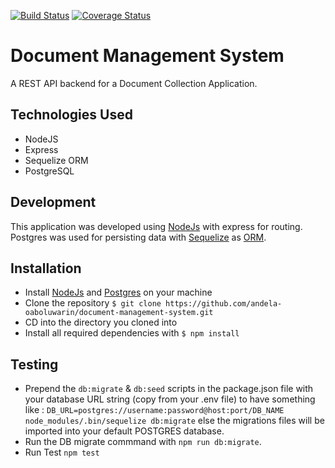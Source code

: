 [![Build Status](https://travis-ci.org/oreoluwade/document-management-system.svg?branch=develop)](https://travis-ci.org/oreoluwade/document-management-system)
[![Coverage Status](https://coveralls.io/repos/github/oreoluwade/document-management-system/badge.svg?branch=develop)](https://coveralls.io/github/oreoluwade/document-management-system?branch=develop)

# Document Management System
A REST API backend for a Document Collection Application.


## Technologies Used
- NodeJS
- Express
- Sequelize ORM
- PostgreSQL


## Development
This application was developed using [NodeJs](https://nodejs.org) with express for routing. Postgres was used for persisting data with [Sequelize](https://sequelizejs.org) as [ORM](https://en.wikipedia.org/wiki/Object-relational_mapping).


## Installation
- Install [NodeJs](https://docs.npmjs.com/getting-started/installing-node) and [Postgres](http://www.postgresguide.com/setup/install.html) on your machine
- Clone the repository `$ git clone https://github.com/andela-oaboluwarin/document-management-system.git`
- CD into the directory you cloned into
- Install all required dependencies with `$ npm install`

## Testing
- Prepend the `db:migrate` & `db:seed` scripts in the package.json file with your database URL string (copy from your .env file) to have something like : `DB_URL=postgres://username:password@host:port/DB_NAME node_modules/.bin/sequelize db:migrate` else the migrations files will be imported into your default POSTGRES database.
- Run the DB migrate commmand with `npm run db:migrate`.
- Run Test `npm test`
